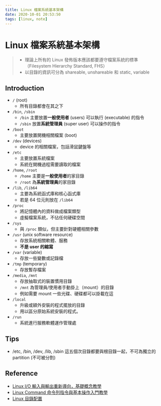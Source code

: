 ```yaml
---
title: Linux 檔案系統基本架構
date: 2020-10-01 20:53:50
tags: [linux, note]
---
```


# Linux 檔案系統基本架構
> - 理論上所有的 Linux 發佈版本應該都要遵守檔案系統的標準（Filesystem Hierarchy Standard, FHS）
> - 以目錄的資訊可分為 shareable, unshareable 和 static, variable

<!--more-->

## Introduction
- `/` (root)
    - 所有目錄都會在其之下
- `/bin`, `/sbin`
    - `/bin` 主要放置**一般使用者** (users) 可以執行 (executable) 的指令
    - `/sbin` 放置**系統管理員** (super user) 可以操作的指令
- `/boot`
    - 主要放置開機相關檔案 (boot)
- `/dev` (devices)
    - device 的相關檔案，包話滑鼠鍵盤等
- `/etc`
    - 主要放置系統檔案
    - 系統在開機過程需要讀取的檔案
- `/home`, `/root`
    - `/home` 主要是**一般使用者**的家目錄
    - `/root` 為**系統管理員**的家目錄
- `/lib`, `/lib64`
    - 主要為系統函式庫和核心函式庫
    - 若是 64 位元則放在 `/lib64`
- `/proc`
    - 將記憶體內的資料做成檔案類型
    - 虛擬檔案系統，不佔任何硬碟空間
- `/sys` 
    - 與 `/proc` 類似，但主要針對硬體相關參數
- `/usr` (unix software resource)
    - 存放系統相關軟體、服務
    - **不是 user 的縮寫**
- `/var` (variable)
    - 存放一些變數或記錄檔
- `/tmp` (temporary)
    - 存放暫存檔案
- `/media`, `/mnt`
    - 存放抽取式的裝置慣用目錄
    - `/mnt` 為管理員/使用者手動掛上（mount）的目錄
    - 例如需要 mount 一些光碟、硬碟都可以掛載在這
- `/local`
    - 升級或額外安裝的程式擺放的目錄
    - 用以區分原始系統安裝的程式。
- `/run` 
    - 系統進行服務軟體運作管理處

## Tips
- /etc, /bin, /dev, /lib, /sbin 這五個次目錄都要與根目錄一起，不可為獨立的 partition (不可被分割)



## Reference
- [Linux I/O 輸入與輸出重新導向，基礎概念教學](https://blog.gtwang.org/linux/linux-io-input-output-redirection-operators/)
- [Linux Command 命令列指令與基本操作入門教學](https://blog.techbridge.cc/2017/12/23/linux-commnd-line-tutorial/)
- [Linux 目錄配置](https://dywang.csie.cyut.edu.tw/moodle23/dywang/linuxSystem/node29.html)
